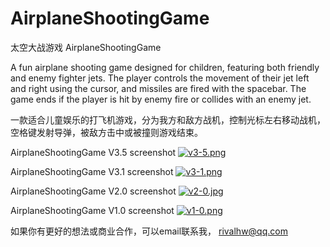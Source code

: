 # AirplaneShootingGame
太空大战游戏 AirplaneShootingGame

A fun airplane shooting game designed for children, featuring both friendly and enemy fighter jets. The player controls the movement of their jet left and right using the cursor, and missiles are fired with the spacebar. The game ends if the player is hit by enemy fire or collides with an enemy jet.

一款适合儿童娱乐的打飞机游戏，分为我方和敌方战机，控制光标左右移动战机，空格键发射导弹，被敌方击中或被撞则游戏结束。

AirplaneShootingGame V3.5 screenshot
[![v3-5.png](https://i.postimg.cc/3wLjP5t1/v3-5.png)](https://postimg.cc/kVbtbZ3R)

AirplaneShootingGame V3.1 screenshot
[![v3-1.png](https://i.postimg.cc/jdRw9PV5/v3-1.png)](https://postimg.cc/qgZv6tvV)

AirplaneShootingGame V2.0 screenshot
[![v2-0.jpg](https://i.postimg.cc/pVf5qk64/v2-0.jpg)](https://postimg.cc/QVMMMgsJ)


AirplaneShootingGame V1.0 screenshot
[![v1-0.png](https://i.postimg.cc/rsNdsF4M/v1-0.png)](https://postimg.cc/7JbPQ4XW)



如果你有更好的想法或商业合作，可以email联系我，
rivalhw@qq.com

